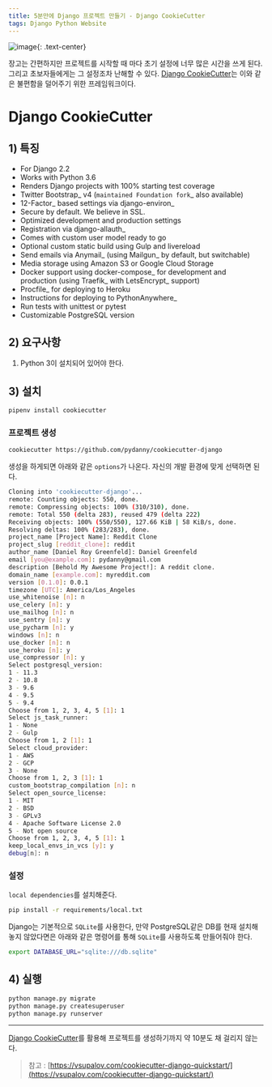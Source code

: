 ```yaml
---
title: 5분만에 Django 프로젝트 만들기 - Django CookieCutter
tags: Django Python Website
---
```

![image](https://raw.github.com/audreyr/cookiecutter/3ac078356adf5a1a72042dfe72ebfa4a9cd5ef38/logo/cookiecutter_medium.png){: .text-center}

장고는 간편하지만 프로젝트를 시작할 때 마다 초기 설정에 너무 많은 시간을 쓰게 된다. 그리고 초보자들에게는 그 설정조차 난해할 수 있다. [Django CookieCutter](https://github.com/pydanny/cookiecutter-django)는 이와 같은 불편함을 덜어주기 위한 프레임워크이다. 

<!--more-->
# Django CookieCutter

## 1) 특징
* For Django 2.2
* Works with Python 3.6
* Renders Django projects with 100% starting test coverage
* Twitter Bootstrap_ v4 (`maintained Foundation fork`_ also available)
* 12-Factor_ based settings via django-environ_
* Secure by default. We believe in SSL.
* Optimized development and production settings
* Registration via django-allauth_
* Comes with custom user model ready to go
* Optional custom static build using Gulp and livereload
* Send emails via Anymail_ (using Mailgun_ by default, but switchable)
* Media storage using Amazon S3 or Google Cloud Storage
* Docker support using docker-compose_ for development and production (using Traefik_ with LetsEncrypt_ support)
* Procfile_ for deploying to Heroku
* Instructions for deploying to PythonAnywhere_
* Run tests with unittest or pytest
* Customizable PostgreSQL version

## 2) 요구사항
1. Python 3이 설치되어 있어야 한다.

## 3) 설치
```sh
pipenv install cookiecutter
```

### 프로젝트 생성
```sh
cookiecutter https://github.com/pydanny/cookiecutter-django
```
생성을 하게되면 아래와 같은 `options`가 나온다. 자신의 개발 환경에 맞게 선택하면 된다.
```sh
Cloning into 'cookiecutter-django'...
remote: Counting objects: 550, done.
remote: Compressing objects: 100% (310/310), done.
remote: Total 550 (delta 283), reused 479 (delta 222)
Receiving objects: 100% (550/550), 127.66 KiB | 58 KiB/s, done.
Resolving deltas: 100% (283/283), done.
project_name [Project Name]: Reddit Clone
project_slug [reddit_clone]: reddit
author_name [Daniel Roy Greenfeld]: Daniel Greenfeld
email [you@example.com]: pydanny@gmail.com
description [Behold My Awesome Project!]: A reddit clone.
domain_name [example.com]: myreddit.com
version [0.1.0]: 0.0.1
timezone [UTC]: America/Los_Angeles
use_whitenoise [n]: n
use_celery [n]: y
use_mailhog [n]: n
use_sentry [n]: y
use_pycharm [n]: y
windows [n]: n
use_docker [n]: n
use_heroku [n]: y
use_compressor [n]: y
Select postgresql_version:
1 - 11.3
2 - 10.8
3 - 9.6
4 - 9.5
5 - 9.4
Choose from 1, 2, 3, 4, 5 [1]: 1
Select js_task_runner:
1 - None
2 - Gulp
Choose from 1, 2 [1]: 1
Select cloud_provider:
1 - AWS
2 - GCP
3 - None
Choose from 1, 2, 3 [1]: 1
custom_bootstrap_compilation [n]: n
Select open_source_license:
1 - MIT
2 - BSD
3 - GPLv3
4 - Apache Software License 2.0
5 - Not open source
Choose from 1, 2, 3, 4, 5 [1]: 1
keep_local_envs_in_vcs [y]: y
debug[n]: n
```

### 설정
`local dependencies`를 설치해준다.
```sh
pip install -r requirements/local.txt
```
Django는 기본적으로 `SQLite`를 사용한다, 만약 PostgreSQL같은 DB를 현재 설치해놓지 않았다면은 아래와 같은 명령어를 통해 `SQLite`를 사용하도록 만들어줘야 한다.
```sh
export DATABASE_URL="sqlite:///db.sqlite"
```

## 4) 실행
```sh
python manage.py migrate
python manage.py createsuperuser
python manage.py runserver
```

---
[Django CookieCutter](https://github.com/pydanny/cookiecutter-django)를 활용해 프로젝트를 생성하기까지 약 10분도 채 걸리지 않는다. 



> 참고 : [https://vsupalov.com/cookiecutter-django-quickstart/](https://vsupalov.com/cookiecutter-django-quickstart/)
